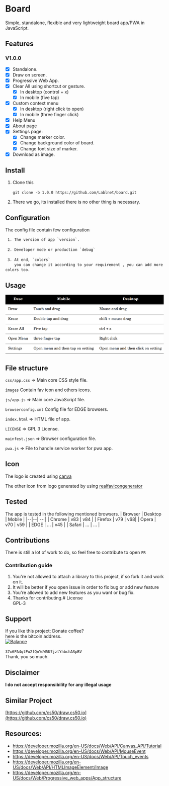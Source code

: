 

# Board  
Simple, standalone, flexible and very lightweight board app/PWA in JavaScript.  
  
## Features
 ### V1.0.0
- [x] Standalone.  
- [x] Draw on screen.  
- [x] Progressive Web App.  
- [x] Clear All using shortcut or gesture.  
  - [x] In desktop (control + x)  
  - [x] In mobile (five tap)  
- [x] Custom context menu  
  - [x] In desktop (right click to open)  
  - [x] In mobile (three finger click)  
- [x] Help Menu  
- [x] About page  
- [x] Settings page:  
  - [x] Change marker color.  
  - [x] Change background color of board.  
  - [x] Change font size of marker.  
- [x] Download as image.  
  
## Install
  1. Clone this
  
		`git clone -b 1.0.0 https://github.com/Lablnet/board.git`
		
  2. There we go, its installed there is no other thing is necessary.
 
 ## Configuration
 The config file contain few configuration
 
	 1. The version of app `version`.
	 
	 2. Developer mode or production `debug`
	 
	 3. At end, `colors`
		you can change it according to your requirement , you can add more colors too.

## Usage

![board](https://raw.githubusercontent.com/Lablnet/board/master/images/board.png "Board")


## File structure
 `css/app.css`  => Main core CSS style file.
 
  `images` Contain fav icon and others icons.
  
  `js/app.js`  => Main core JavaScript file.
  
  `browserconfig.xml` Config file for EDGE browsers.
  
  `index.html`  => HTML file of app.
  
  `LICENSE` => GPL 3 License.
  
  `mainfest.json`  => Browser configuration file.
  
  `pwa.js`  => File to handle service worker for pwa app.

## Icon
The logo is created using [canva](https://www.canva.com/)

The other icon from logo generated by using [realfavicongenerator](https://realfavicongenerator.net/)

## Tested
The app is tested in the following mentioned browsers.
| Browser | Desktop | Mobile |
|--|--| -- |
| Chrome | v83 | v84 |
| Firefox | v79 | v68|
| Opera | v70 | v59 |
| EDGE | ... | v45 |
| Safari | ... | ... |

## Contributions 
There is still a lot of work to do, so feel free to contribute to open `PR` 

### Contribution guide

1. You're not allowed to attach a library to this project, if so fork it and work on it.
2. It will be better if you open issue in order to fix bug or add new feature
3. You're allowed to add new features as you want or bug fix.
4. Thanks for contributing.# License  
GPL-3  
  
## Support  
If you like this project; Donate coffee?    
here is the bitcoin address.  
[![Balance](https://img.balancebadge.io/btc/37x6PA4qtPu2fQnYdW5U7jztYhbchASpBV.svg)](https://img.balancebadge.io/btc/37x6PA4qtPu2fQnYdW5U7jztYhbchASpBV.svg)  
  
   ```37x6PA4qtPu2fQnYdW5U7jztYhbchASpBV```    
 Thank, you so much.  
  
## Disclaimer  
**I do not accept responsibility for any illegal usage**

## Similar Project
[https://github.com/cs50/draw.cs50.io](https://github.com/cs50/draw.cs50.io)

## Resources:  
- https://developer.mozilla.org/en-US/docs/Web/API/Canvas_API/Tutorial  
- https://developer.mozilla.org/en-US/docs/Web/API/MouseEvent  
- https://developer.mozilla.org/en-US/docs/Web/API/Touch_events  
- https://developer.mozilla.org/en-US/docs/Web/API/HTMLImageElement/Image  
- https://developer.mozilla.org/en-US/docs/Web/Progressive_web_apps/App_structure
